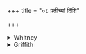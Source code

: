 +++
title = "०८ प्रतीच्यां दिशि"

+++

<details><summary>Whitney</summary>

### Translation
8. In the western quarter set his rump (*bhasád*); in the northern  
(*úttara*) quarter set his other (*úttara*) side; in the upward quarter  
set the goat's back-bone; in the fixed quarter set his belly (?  
*pājasyà*); midway in the atmosphere his middle.

### Notes
The comm. explains *pājasyàm* thus: *pāja iti balanāma: tatra hitam  
udaragatam ūvadhyam;* and *dhehi* in connection with it as meaning *ni  
khana*—which looks quite improbable. It is only by violence that this  
verse can be extended to 60 syllables, as the Anukr. requires. ⌊Reject  
*diśí* in **b** and **c**, as in vs. 7, and combine *bhasádāsya*, and we  
get five good *triṣṭubh* pādas.⌋ Our edition inserts after *pājasyàm* an  
*avasāna*-mark which is wanting in the mss. and in SPP's text.
</details>

<details><summary>Griffith</summary>

Set the Goat's backbone upmost in the zenith, and lay his belly downward in the nadir; set his midportion in mid-air between them.
</details>
